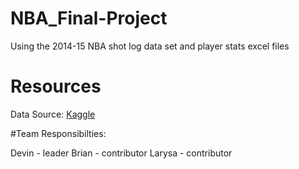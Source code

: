 # NBA_Final-Project

Using the 2014-15 NBA shot log data set and player stats excel files

# Resources
Data Source: [Kaggle](https://www.kaggle.com/drgilermo/nba-players-stats-20142015)

#Team Responsibilties:

Devin - leader
Brian - contributor
Larysa - contributor
